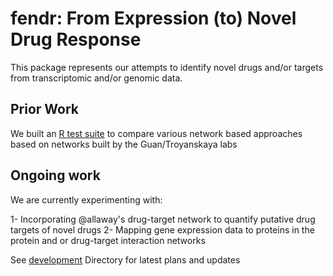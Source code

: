 # fendr: From Expression (to) Novel Drug Response
This package represents our attempts to identify novel drugs and/or targets from transcriptomic and/or genomic data. 

## Prior Work
We built an [R test suite](./R) to compare various network based approaches based on networks built by the Guan/Troyanskaya labs

## Ongoing work
We are currently experimenting with:

1- Incorporating @allaway's drug-target network to quantify putative drug targets of novel drugs
2- Mapping gene expression data to proteins in the protein and or drug-target interaction networks

See [development](./dev/) Directory for latest plans and updates

